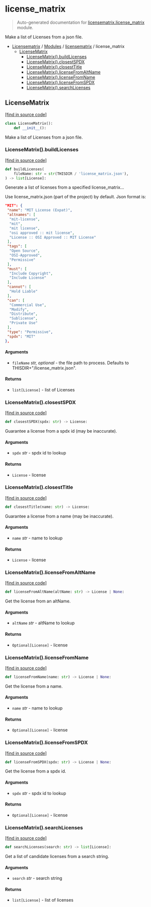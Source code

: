 # license_matrix

> Auto-generated documentation for [licensematrix.license_matrix](../../licensematrix/license_matrix.py) module.

Make a list of Licenses from a json file.

- [Licensematrix](../README.md#licensematrix-index) / [Modules](../README.md#licensematrix-modules) / [licensematrix](index.md#licensematrix) / license_matrix
    - [LicenseMatrix](#licensematrix)
        - [LicenseMatrix().buildLicenses](#licensematrixbuildlicenses)
        - [LicenseMatrix().closestSPDX](#licensematrixclosestspdx)
        - [LicenseMatrix().closestTitle](#licensematrixclosesttitle)
        - [LicenseMatrix().licenseFromAltName](#licensematrixlicensefromaltname)
        - [LicenseMatrix().licenseFromName](#licensematrixlicensefromname)
        - [LicenseMatrix().licenseFromSPDX](#licensematrixlicensefromspdx)
        - [LicenseMatrix().searchLicenses](#licensematrixsearchlicenses)

## LicenseMatrix

[[find in source code]](../../licensematrix/license_matrix.py#L19)

```python
class LicenseMatrix():
    def __init__():
```

Make a list of Licenses from a json file.

### LicenseMatrix().buildLicenses

[[find in source code]](../../licensematrix/license_matrix.py#L30)

```python
def buildLicenses(
    fileName: str = str(THISDIR / 'license_matrix.json'),
) -> list[License]:
```

Generate a list of licenses from a specified license_matrix...

Use license_matrix.json (part of the project) by default. Json format is:

```json
"MIT": {
 "name": "MIT License (Expat)",
 "altnames": [
  "mit-license",
  "mit",
  "mit license",
  "osi approved :: mit license",
  "License :: OSI Approved :: MIT License"
 ],
 "tags": [
  "Open Source",
  "OSI-Approved",
  "Permissive"
 ],
 "must": [
  "Include Copyright",
  "Include License"
 ],
 "cannot": [
  "Hold Liable"
 ],
 "can": [
  "Commercial Use",
  "Modify",
  "Distribute",
  "Sublicense",
  "Private Use"
 ],
 "type": "Permissive",
 "spdx": "MIT"
},
```

#### Arguments

- `fileName` *str, optional* - the file path to process. Defaults to THISDIR+"/license_matrix.json".

#### Returns

- `list[License]` - list of Licenses

### LicenseMatrix().closestSPDX

[[find in source code]](../../licensematrix/license_matrix.py#L144)

```python
def closestSPDX(spdx: str) -> License:
```

Guarantee a license from a spdx id (may be inaccurate).

#### Arguments

- `spdx` *str* - spdx id to lookup

#### Returns

- `License` - license

### LicenseMatrix().closestTitle

[[find in source code]](../../licensematrix/license_matrix.py#L159)

```python
def closestTitle(name: str) -> License:
```

Guarantee a license from a name (may be inaccurate).

#### Arguments

- `name` *str* - name to lookup

#### Returns

- `License` - license

### LicenseMatrix().licenseFromAltName

[[find in source code]](../../licensematrix/license_matrix.py#L112)

```python
def licenseFromAltName(altName: str) -> License | None:
```

Get the license from an altName.

#### Arguments

- `altName` *str* - altName to lookup

#### Returns

- `Optional[License]` - license

### LicenseMatrix().licenseFromName

[[find in source code]](../../licensematrix/license_matrix.py#L98)

```python
def licenseFromName(name: str) -> License | None:
```

Get the license from a name.

#### Arguments

- `name` *str* - name to lookup

#### Returns

- `Optional[License]` - license

### LicenseMatrix().licenseFromSPDX

[[find in source code]](../../licensematrix/license_matrix.py#L84)

```python
def licenseFromSPDX(spdx: str) -> License | None:
```

Get the license from a spdx id.

#### Arguments

- `spdx` *str* - spdx id to lookup

#### Returns

- `Optional[License]` - license

### LicenseMatrix().searchLicenses

[[find in source code]](../../licensematrix/license_matrix.py#L126)

```python
def searchLicenses(search: str) -> list[License]:
```

Get a list of candidate licenses from a search string.

#### Arguments

- `search` *str* - search string

#### Returns

- `list[License]` - list of licenses
